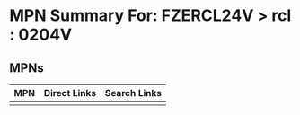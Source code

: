 



# MPN Summary For: FZERCL24V > rcl : 0204V

## MPNs
  

|MPN|Direct Links|Search Links|
| :--- | :--- | :--- |
||||

